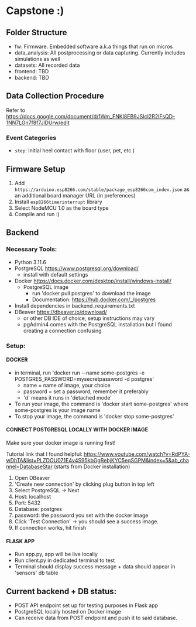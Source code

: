 # Capstone :)

## Folder Structure
- fw: Firmware. Embedded software a.k.a things that run on micros
- data_analysis: All postprocessing or data capturing. Currently includes simulations as well
- datasets: All recorded data
- frontend: TBD
- backend: TBD

## Data Collection Procedure
Refer to https://docs.google.com/document/d/1Wm_FNKl8EB9JSIcI2R2lFsQD-1NN7LGn7f8f7JlDUrw/edit 

### Event Categories
- `step`: Initial heel contact with floor (user, pet, etc.)

## Firmware Setup
1. Add `https://arduino.esp8266.com/stable/package_esp8266com_index.json` as an additional board manager URL (in preferences)
2. Install `esp8266timerinterrupt` library
3. Select NodeMCU 1.0 as the board type
4. Compile and run :)

## Backend
### Necessary Tools:
- Python 3.11.6
- PostgreSQL https://www.postgresql.org/download/
    - install with default settings 
- Docker https://docs.docker.com/desktop/install/windows-install/
    - PostgreSQL image 
        - run 'docker pull postgres' to download the image 
        - Documentation: https://hub.docker.com/_/postgres
- Install dependencies in backend_requirements.txt 
- DBeaver https://dbeaver.io/download/
    - or other DB IDE of choice, setup instructions may vary 
    - pgAdmin4 comes with the PostgreSQL installation but I found creating a connection confusing 

### Setup:
#### DOCKER
- in terminal, run 'docker run --name some-postgres -e POSTGRES_PASSWORD=mysecretpassword -d postgres'
    - name = name of image, your choice
    - password = set a password, remember it preferably
    - 'd' means it runs in 'detached mode'
- To run your image, the command is 'docker start some-postgres' where some-postgres is your image name
- To stop your image, the command is 'docker stop some-postgres'

#### CONNECT POSTGRESQL LOCALLY WITH DOCKER IMAGE
Make sure your docker image is running first!

Tutorial link that I found helpful: https://www.youtube.com/watch?v=RdPYA-wDhTA&list=PLZDOU071E4v4S95kbGgRebjKYC5eqSGPM&index=5&ab_channel=DatabaseStar  (starts from Docker installation)
1. Open DBeaver
2. 'Create new connection' by clicking plug button in top left
3. Select PostgreSQL -> Next
4. Host: localhost
5. Port: 5432
6. Database: postgres
7. password: the password you set with the docker image
8. Click 'Test Connection' -> you should see a success image.
9. If connection works, hit finish

#### FLASK APP
- Run app.py, app will be live locally
- Run client.py in dedicated terminal to test
- Terminal should display success message + data should appear in 'sensors' db table

## Current backend + DB status:
- POST API endpoint set up for testing purposes in Flask app
- PostgreSQL locally hosted on Docker image
- Can receive data from POST endpoint and push it to said database.


